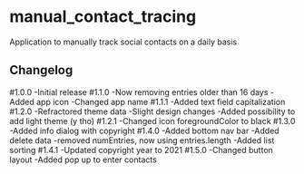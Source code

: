 # manual_contact_tracing

Application to manually track social contacts on a daily basis

## Changelog
#1.0.0
	-Initial release
#1.1.0
	-Now removing entries older than 16 days
    -Added app icon
    -Changed app name
#1.1.1
    -Added text field capitalization
#1.2.0
    -Refractored theme data
    -Slight design changes
    -Added possibility to add light theme (y tho)
#1.2.1
    -Changed icon foregroundColor to black
#1.3.0
    -Added info dialog with copyright
#1.4.0
    -Added bottom nav bar
    -Added delete data
    -removed numEntries, now using entries.length
    -Added list sorting
#1.4.1
    -Updated copyright year to 2021
#1.5.0
    -Changed button layout
    -Added pop up to enter contacts